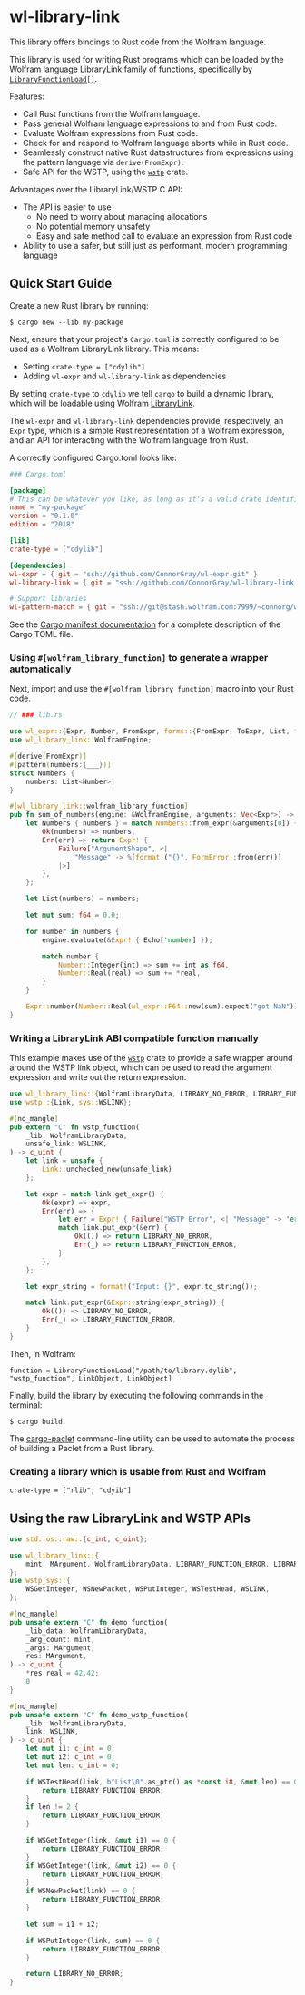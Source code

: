 # wl-library-link

This library offers bindings to Rust code from the Wolfram language.

This library is used for writing Rust programs which can be loaded by the Wolfram language
LibraryLink family of functions, specifically by
[`LibraryFunctionLoad[]`][library-function-load].

Features:

  * Call Rust functions from the Wolfram language.
  * Pass general Wolfram language expressions to and from Rust code.
  * Evaluate Wolfram expressions from Rust code.
  * Check for and respond to Wolfram language aborts while in Rust code.
  * Seamlessly construct native Rust datastructures from expressions using the pattern
    language via `derive(FromExpr)`.
  * Safe API for the WSTP, using the [`wstp`][wstp] crate.

Advantages over the LibraryLink/WSTP C API:

  * The API is easier to use
    - No need to worry about managing allocations
    - No potential memory unsafety
    - Easy and safe method call to evaluate an expression from Rust code
  * Ability to use a safer, but still just as performant, modern programming language

## Quick Start Guide

Create a new Rust library by running:

```shell
$ cargo new --lib my-package
```

Next, ensure that your project's `Cargo.toml` is correctly configured to be used as a
Wolfram LibraryLink library. This means:

  * Setting `crate-type = ["cdylib"]`
  * Adding `wl-expr` and `wl-library-link` as dependencies

By setting `crate-type` to `cdylib` we tell `cargo` to build a dynamic library, which
will be loadable using Wolfram [LibraryLink][library-link].

The `wl-expr` and `wl-library-link` dependencies provide, respectively, an `Expr` type,
which is a simple Rust representation of a Wolfram expression, and an API for interacting
with the Wolfram language from Rust.

A correctly configured Cargo.toml looks like:

```toml
### Cargo.toml

[package]
# This can be whatever you like, as long as it's a valid crate identifier.
name = "my-package"
version = "0.1.0"
edition = "2018"

[lib]
crate-type = ["cdylib"]

[dependencies]
wl-expr = { git = "ssh://github.com/ConnorGray/wl-expr.git" }
wl-library-link = { git = "ssh://github.com/ConnorGray/wl-library-link.git" }

# Support libraries
wl-pattern-match = { git = "ssh://git@stash.wolfram.com:7999/~connorg/wl-pattern-match.git" }
```

See the [Cargo manifest documentation][cargo-manifest-docs] for a complete description of
the Cargo TOML file.

### Using `#[wolfram_library_function]` to generate a wrapper automatically

Next, import and use the `#[wolfram_library_function]` macro into your Rust code.

```rust
// ### lib.rs

use wl_expr::{Expr, Number, FromExpr, forms::{FromExpr, ToExpr, List, from_expr::FormError}};
use wl_library_link::WolframEngine;

#[derive(FromExpr)]
#[pattern(numbers:{___})]
struct Numbers {
    numbers: List<Number>,
}

#[wl_library_link::wolfram_library_function]
pub fn sum_of_numbers(engine: &WolframEngine, arguments: Vec<Expr>) -> Expr {
    let Numbers { numbers } = match Numbers::from_expr(&arguments[0]) {
        Ok(numbers) => numbers,
        Err(err) => return Expr! {
            Failure["ArgumentShape", <|
                "Message" -> %[format!("{}", FormError::from(err))]
            |>]
        },
    };

    let List(numbers) = numbers;

    let mut sum: f64 = 0.0;

    for number in numbers {
        engine.evaluate(&Expr! { Echo['number] });

        match number {
            Number::Integer(int) => sum += int as f64,
            Number::Real(real) => sum += *real,
        }
    }

    Expr::number(Number::Real(wl_expr::F64::new(sum).expect("got NaN")))
}
```

### Writing a LibraryLink ABI compatible function manually

This example makes use of the [`wstp`][wstp] crate to provide a safe wrapper around
around the WSTP link object, which can be used to read the argument expression and write
out the return expression.

```rust
use wl_library_link::{WolframLibraryData, LIBRARY_NO_ERROR, LIBRARY_FUNCTION_ERROR};
use wstp::{Link, sys::WSLINK};

#[no_mangle]
pub extern "C" fn wstp_function(
    _lib: WolframLibraryData,
    unsafe_link: WSLINK,
) -> c_uint {
    let link = unsafe {
        Link::unchecked_new(unsafe_link)
    };

    let expr = match link.get_expr() {
        Ok(expr) => expr,
        Err(err) => {
            let err = Expr! { Failure["WSTP Error", <| "Message" -> 'err |>] };
            match link.put_expr(&err) {
                Ok(()) => return LIBRARY_NO_ERROR,
                Err(_) => return LIBRARY_FUNCTION_ERROR,
            }
        },
    };

    let expr_string = format!("Input: {}", expr.to_string());

    match link.put_expr(&Expr::string(expr_string)) {
        Ok(()) => LIBRARY_NO_ERROR,
        Err(_) => LIBRARY_FUNCTION_ERROR,
    }
}
```

Then, in Wolfram:

```wolfram
function = LibraryFunctionLoad["/path/to/library.dylib", "wstp_function", LinkObject, LinkObject]
```

Finally, build the library by executing the following commands in the terminal:

```shell
$ cargo build
```

The [cargo-paclet][cargo-paclet] command-line utility can be used to automate the process
of building a Paclet from a Rust library.

### Creating a library which is usable from Rust and Wolfram

`crate-type = ["rlib", "cdyib"]`

## Using the raw LibraryLink and WSTP APIs

```rust
use std::os::raw::{c_int, c_uint};

use wl_library_link::{
    mint, MArgument, WolframLibraryData, LIBRARY_FUNCTION_ERROR, LIBRARY_NO_ERROR,
};
use wstp_sys::{
    WSGetInteger, WSNewPacket, WSPutInteger, WSTestHead, WSLINK,
};

#[no_mangle]
pub unsafe extern "C" fn demo_function(
    _lib_data: WolframLibraryData,
    _arg_count: mint,
    _args: MArgument,
    res: MArgument,
) -> c_uint {
    *res.real = 42.42;
    0
}

#[no_mangle]
pub unsafe extern "C" fn demo_wstp_function(
    _lib: WolframLibraryData,
    link: WSLINK,
) -> c_uint {
    let mut i1: c_int = 0;
    let mut i2: c_int = 0;
    let mut len: c_int = 0;

    if WSTestHead(link, b"List\0".as_ptr() as *const i8, &mut len) == 0 {
        return LIBRARY_FUNCTION_ERROR;
    }
    if len != 2 {
        return LIBRARY_FUNCTION_ERROR;
    }

    if WSGetInteger(link, &mut i1) == 0 {
        return LIBRARY_FUNCTION_ERROR;
    }
    if WSGetInteger(link, &mut i2) == 0 {
        return LIBRARY_FUNCTION_ERROR;
    }
    if WSNewPacket(link) == 0 {
        return LIBRARY_FUNCTION_ERROR;
    }

    let sum = i1 + i2;

    if WSPutInteger(link, sum) == 0 {
        return LIBRARY_FUNCTION_ERROR;
    }

    return LIBRARY_NO_ERROR;
}
```

[wstp]: https://stash.wolfram.com/users/connorg/repos/wstp/browse
[cargo-paclet]: https://stash.wolfram.com/users/connorg/repos/cargo-paclet/browse
[library-link]: https://reference.wolfram.com/language/guide/LibraryLink.html
[library-function-load]: https://reference.wolfram.com/language/ref/LibraryFunctionLoad.html
[cargo-manifest-docs]: https://doc.rust-lang.org/cargo/reference/manifest.html